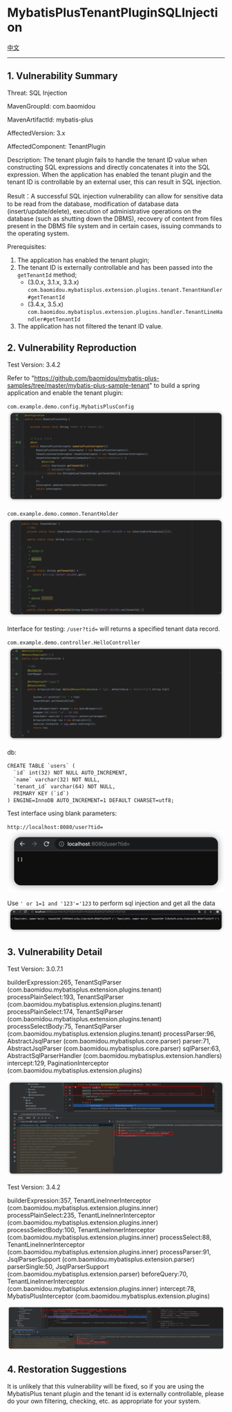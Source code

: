 
# MybatisPlusTenantPluginSQLInjection

[中文](./Readme.md)

---

## 1. Vulnerability Summary

Threat: SQL Injection

MavenGroupId: com.baomidou

MavenArtifactId: mybatis-plus

AffectedVersion: 3.x

AffectedComponent: TenantPlugin

Description: The tenant plugin fails to handle the tenant ID value when constructing SQL expressions and directly concatenates it into the SQL expression. When the application has enabled the tenant plugin and the tenant ID is controllable by an external user, this can result in SQL injection.

Result：A successful SQL injection vulnerability can allow for sensitive data to be read from the database, modification of database data (insert/update/delete), execution of administrative operations on the database (such as shutting down the DBMS), recovery of content from files present in the DBMS file system and in certain cases, issuing commands to the operating system.

Prerequisites:
1. The application has enabled the tenant plugin;
2. The tenant ID is externally controllable and has been passed into the `getTenantId` method;
    - (3.0.x, 3.1.x, 3.3.x) `com.baomidou.mybatisplus.extension.plugins.tenant.TenantHandler#getTenantId`
    - (3.4.x, 3.5.x) `com.baomidou.mybatisplus.extension.plugins.handler.TenantLineHandler#getTenantId`
3. The application has not filtered the tenant ID value.


## 2. Vulnerability Reproduction
Test Version: 3.4.2

Refer to "https://github.com/baomidou/mybatis-plus-samples/tree/master/mybatis-plus-sample-tenant" to build a spring application and enable the tenant plugin:

`com.example.demo.config.MybatisPlusConfig`
![Pasted image 20230201155305.png](./images/Pasted%20image%2020230201155305.png)

`com.example.demo.common.TenantHolder`
![Pasted image 20230201155404.png](./images/Pasted%20image%2020230201155404.png)

Interface for testing: `/user?tid=` will returns a specified tenant data record.

`com.example.demo.controller.HelloController`
![Pasted image 20230201155458.png](./images/Pasted%20image%2020230201155458.png)

db:
```text
CREATE TABLE `users` (  
  `id` int(32) NOT NULL AUTO_INCREMENT,  
  `name` varchar(32) NOT NULL,  
  `tenant_id` varchar(64) NOT NULL,  
  PRIMARY KEY (`id`)  
) ENGINE=InnoDB AUTO_INCREMENT=1 DEFAULT CHARSET=utf8;
```

Test interface using blank parameters:

`http://localhost:8080/user?tid=`
![Pasted image 20230201155910.png](./images/Pasted%20image%2020230201155910.png)

Use `' or 1=1 and '123'='123` to perform sql injection and get all the data
![Pasted image 20230201155957.png](./images/Pasted%20image%2020230201155957.png)


## 3. Vulnerability Detail

Test Version: 3.0.7.1

builderExpression:265, TenantSqlParser (com.baomidou.mybatisplus.extension.plugins.tenant)
processPlainSelect:193, TenantSqlParser (com.baomidou.mybatisplus.extension.plugins.tenant)
processPlainSelect:174, TenantSqlParser (com.baomidou.mybatisplus.extension.plugins.tenant)
processSelectBody:75, TenantSqlParser (com.baomidou.mybatisplus.extension.plugins.tenant)
processParser:96, AbstractJsqlParser (com.baomidou.mybatisplus.core.parser)
parser:71, AbstractJsqlParser (com.baomidou.mybatisplus.core.parser)
sqlParser:63, AbstractSqlParserHandler (com.baomidou.mybatisplus.extension.handlers)
intercept:129, PaginationInterceptor (com.baomidou.mybatisplus.extension.plugins)

![Pasted image 20230201150219.png](./images/Pasted%20image%2020230201150219.png)

Test Version: 3.4.2

builderExpression:357, TenantLineInnerInterceptor (com.baomidou.mybatisplus.extension.plugins.inner)
processPlainSelect:235, TenantLineInnerInterceptor (com.baomidou.mybatisplus.extension.plugins.inner)
processSelectBody:100, TenantLineInnerInterceptor (com.baomidou.mybatisplus.extension.plugins.inner)
processSelect:88, TenantLineInnerInterceptor (com.baomidou.mybatisplus.extension.plugins.inner)
processParser:91, JsqlParserSupport (com.baomidou.mybatisplus.extension.parser)
parserSingle:50, JsqlParserSupport (com.baomidou.mybatisplus.extension.parser)
beforeQuery:70, TenantLineInnerInterceptor (com.baomidou.mybatisplus.extension.plugins.inner)
intercept:78, MybatisPlusInterceptor (com.baomidou.mybatisplus.extension.plugins)

![Pasted image 20230201154503.png](./images/Pasted%20image%2020230201154503.png)


## 4. Restoration Suggestions

It is unlikely that this vulnerability will be fixed, so if you are using the MybatisPlus tenant plugin and the tenant id is externally controllable, please do your own filtering, checking, etc. as appropriate for your system.